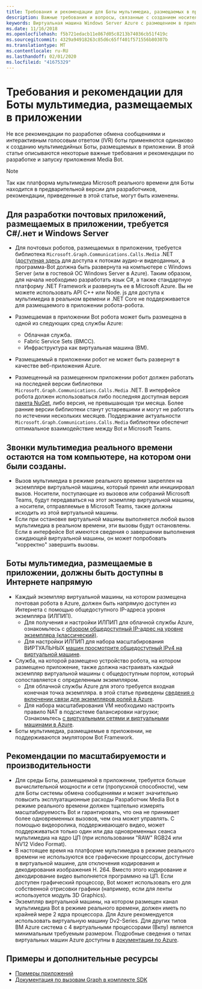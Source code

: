```yaml
---
title: Требования и рекомендации для Боты мультимедиа, размещаемых в приложении
description: Важные требования и вопросы, связанные с созданием носителей боты с размещением приложений для Microsoft Teams.
keywords: Виртуальная машина Windows Server Azure с размещением в приложении
ms.date: 11/16/2018
ms.openlocfilehash: f5b721edacb11e867d05c8213b74036cb51f419c
ms.sourcegitcommit: 4329a94918263c85d6c65ff401f571556b80307b
ms.translationtype: MT
ms.contentlocale: ru-RU
ms.lasthandoff: 02/01/2020
ms.locfileid: "41675329"
---
```

# <a name="requirements-and-considerations-for-application-hosted-media-bots"></a>Требования и рекомендации для Боты мультимедиа, размещаемых в приложении

Не все рекомендации по разработке обмена сообщениями и интерактивным голосовым ответом (IVR) боты применяются одинаково к созданию мультимедийных Боты, размещаемых в приложении. В этой статье описываются некоторые важные требования и рекомендации по разработке и запуску приложения Media Bot.

> [!NOTE]
> Так как платформа мультимедиа Microsoft реального времени для Боты находится в предварительной версии для разработчиков, рекомендации, приведенные в этой статье, могут быть изменены.

## <a name="application-hosted-media-bot-development-requires-cnet-and-windows-server"></a>Для разработки почтовых приложений, размещаемых в приложении, требуется C#/.нет и Windows Server

- Для почтовых роботов, размещаемых в приложении, требуется библиотека `Microsoft.Graph.Communications.Calls.Media` .NET ([доступная здесь](https://www.nuget.org/packages/Microsoft.Graph.Communications.Calls.Media/) для доступа к потокам аудио-и видеоданных, а программа-Bot должна быть развернута на компьютере с Windows Server (или в гостевой ОС Windows Server в Azure). Таким образом, для начала необходимо разработать язык C#, а также стандартную платформу .NET Framework и развернуть ее в Microsoft Azure. Вы не можете использовать API C++ или Node. js для доступа к мультимедиа в реальном времени и .NET Core не поддерживается для размещаемого в приложении робота-робота.

- Размещаемая в приложении Bot робота может быть размещена в одной из следующих сред службы Azure:
  - Облачная служба.
  - Fabric Service Sets (ВМСС).
  - Инфраструктура как виртуальная машина (ВМ).  
  
- Размещаемый в приложении робот не может быть развернут в качестве веб-приложения Azure.

- Размещенный на размещенном приложении робот должен работать на последней версии библиотеки `Microsoft.Graph.Communications.Calls.Media` .NET. В интерфейсе робота должен использоваться либо последняя доступная версия [пакета NuGet](https://www.nuget.org/packages/Microsoft.Graph.Communications.Calls.Media/), либо версия, не превышающая три месяца. Более ранние версии библиотеки станут устаревшими и могут не работать по истечении нескольких месяцев. Поддержание актуальности `Microsoft.Graph.Communications.Calls.Media` библиотеки обеспечит оптимальное взаимодействие между Bot и Microsoft Teams.

## <a name="real-time-media-calls-stay-on-the-machine-where-they-were-created"></a>Звонки мультимедиа реального времени остаются на том компьютере, на котором они были созданы.

- Вызов мультимедиа в режиме реального времени закреплен на экземпляре виртуальной машины, который принял или инициировал вызов. Носители, поступающие из вызовов или собраний Microsoft Teams, будут передаваться на этот экземпляр виртуальной машины, а носители, отправляемые в Microsoft Teams, также должны исходить из этой виртуальной машины.
- Если при остановке виртуальной машины выполняется любой вызов мультимедиа в реальном времени, эти вызовы будут остановлены. Если в интерфейсе Bot имеются сведения о завершении выполнения ожидающей виртуальной машины, он может попробовать "корректно" завершить вызовы.

## <a name="application-hosted-media-bots-must-be-directly-accessible-on-the-internet"></a>Боты мультимедиа, размещаемые в приложении, должны быть доступны в Интернете напрямую

- Каждый экземпляр виртуальной машины, на котором размещена почтовая робота в Azure, должен быть напрямую доступен из Интернета с помощью общедоступного IP-адреса уровня экземпляра (ИЛПИП).
  - Для получения и настройки ИЛПИП для облачной службы Azure, ознакомьтесь с [обзором общедоступный IP-адрес на уровне экземпляра (классический)](/azure/virtual-network/virtual-networks-instance-level-public-ip).
  - Для настройки ИЛПИП для набора масштабирования ВИРТУАЛЬНЫХ [машин просмотрите общедоступный IPv4 на виртуальной машине](/azure/virtual-machine-scale-sets/virtual-machine-scale-sets-networking#public-ipv4-per-virtual-machine).
- Служба, на которой размещено устройство робота, на котором размещено приложение, также должна настраивать каждый экземпляр виртуальной машины с общедоступным портом, который сопоставляется с определенным экземпляром.
  - Для облачной службы Azure для этого требуется входная конечная точка экземпляра. в этой статье приведены [сведения о включении связи для экземпляров ролей в Azure](/azure/cloud-services/cloud-services-enable-communication-role-instances).
  - Для набора масштабирования VM необходимо настроить правило NAT в подсистеме балансировки нагрузки; Ознакомьтесь [с виртуальными сетями и виртуальными машинами в Azure](/azure/virtual-machines/windows/network-overview).
- Боты мультимедиа, размещаемые в приложении, не поддерживаются эмулятором Bot Framework.

## <a name="scalability-and-performance-considerations"></a>Рекомендации по масштабируемости и производительности

- Для среды Боты, размещаемой в приложении, требуется больше вычислительной мощности и сети (пропускной способности), чем для Боты системы обмена сообщениями и может значительно повысить эксплуатационные расходы Разработчик Media Bot в режиме реального времени должен тщательно измерять масштабируемость Bot и гарантировать, что она не принимает более одновременных вызовов, чем она может управлять. С помощью видеоролика, поддерживающего видео, может поддерживаться только один или два одновременных сеанса мультимедиа на ядро ЦП (при использовании "RAW" RGB24 или NV12 Video Format).
- В настоящее время на платформе мультимедиа в режиме реального времени не используются все графические процессоры, доступные в виртуальной машине, для отключения кодирования и декодирования изображения H. 264. Вместо этого кодирование и декодирование видео выполняется программно на ЦП. Если доступен графический процессор, Bot может использовать его для собственной отрисовки графики (например, если для ленты используется модуль 3D Graphics).
- Экземпляр виртуальной машины, на котором размещен канал мультимедиа Bot в режиме реального времени, должен иметь по крайней мере 2 ядра процессора. Для Azure рекомендуется использовать виртуальную машину Dv2-Series. Для других типов ВМ Azure система с 4 виртуальными процессорами (Вкпу) является минимальным требуемым размером. Подробные сведения о типах виртуальных машин Azure доступны в [документации по Azure](/azure/virtual-machines/windows/sizes-general).

## <a name="samples-and-additional-resources"></a>Примеры и дополнительные ресурсы

- [Примеры приложений](https://github.com/microsoftgraph/microsoft-graph-comms-samples/tree/master/Samples/V1.0Samples/LocalMediaSamples)
- [Документация по вызовам Graph в комплекте SDK](https://microsoftgraph.github.io/microsoft-graph-comms-samples/docs/)
